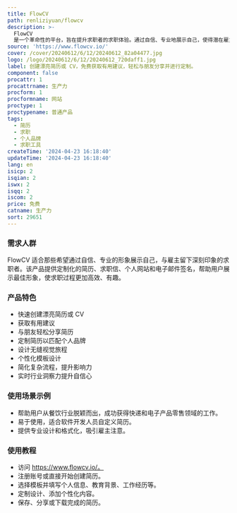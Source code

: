 ```yaml
---
title: FlowCV
path: renliziyuan/flowcv
description: >-
  FlowCV
  是一个革命性的平台，旨在提升求职者的求职体验。通过自信、专业地展示自己，使得潜在雇主留下深刻印象。该平台提供简历、求职信、个人网站和电子邮件签名等工具，帮助求职者展现最佳形象。
source: 'https://www.flowcv.io/'
cover: /cover/20240612/6/12/20240612_82a04477.jpg
logo: /logo/20240612/6/12/20240612_720daff1.jpg
label: 创建漂亮简历或 CV，免费获取有用建议，轻松与朋友分享并进行定制。
component: false
procattr: 1
procattrname: 生产力
procform: 1
procformname: 网站
proctype: 1
proctypename: 普通产品
tags:
  - 简历
  - 求职
  - 个人品牌
  - 求职工具
createTime: '2024-04-23 16:18:40'
updateTime: '2024-04-23 16:18:40'
lang: en
isicp: 2
isqian: 2
iswx: 2
isqq: 2
iscom: 2
price: 免费
catname: 生产力
sort: 29651
---
```




### 需求人群
FlowCV 适合那些希望通过自信、专业的形象展示自己，与雇主留下深刻印象的求职者。该产品提供定制化的简历、求职信、个人网站和电子邮件签名，帮助用户展示最佳形象，使求职过程更加高效、有趣。

### 产品特色
- 快速创建漂亮简历或 CV
- 获取有用建议
- 与朋友轻松分享简历
- 定制简历以匹配个人品牌
- 设计无缝视觉旅程
- 个性化模板设计
- 简化复杂流程，提升影响力
- 实时行业洞察力提升自信心

### 使用场景示例
- 帮助用户从餐饮行业脱颖而出，成功获得快递和电子产品零售领域的工作。
- 易于使用，适合软件开发人员自定义简历。
- 提供专业设计和格式化，吸引雇主注意。

### 使用教程
- 访问 https://www.flowcv.io/。
- 注册账号或直接开始创建简历。
- 选择模板并填写个人信息、教育背景、工作经历等。
- 定制设计、添加个性化内容。
- 保存、分享或下载完成的简历。

  
